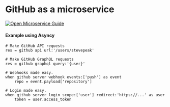 # GitHub as a microservice

[![Open Microservice Guide](https://img.shields.io/badge/OMG-enabled-brightgreen.svg?style=for-the-badge)](https://microservice.guide)


#### Example using Asyncy
```storyscript
# Make GitHub API requests
res = github api url:'/users/stevepeak'

# Make GitHub GraphQL requests
res = github graphql query:'{user}'

# Webhooks made easy.
when github server webhook events:['push'] as event
    repo = event.payload['repository']

# Login made easy.
when github server login scope:['user'] redirect:'https://...' as user
    token = user.access_token
```
